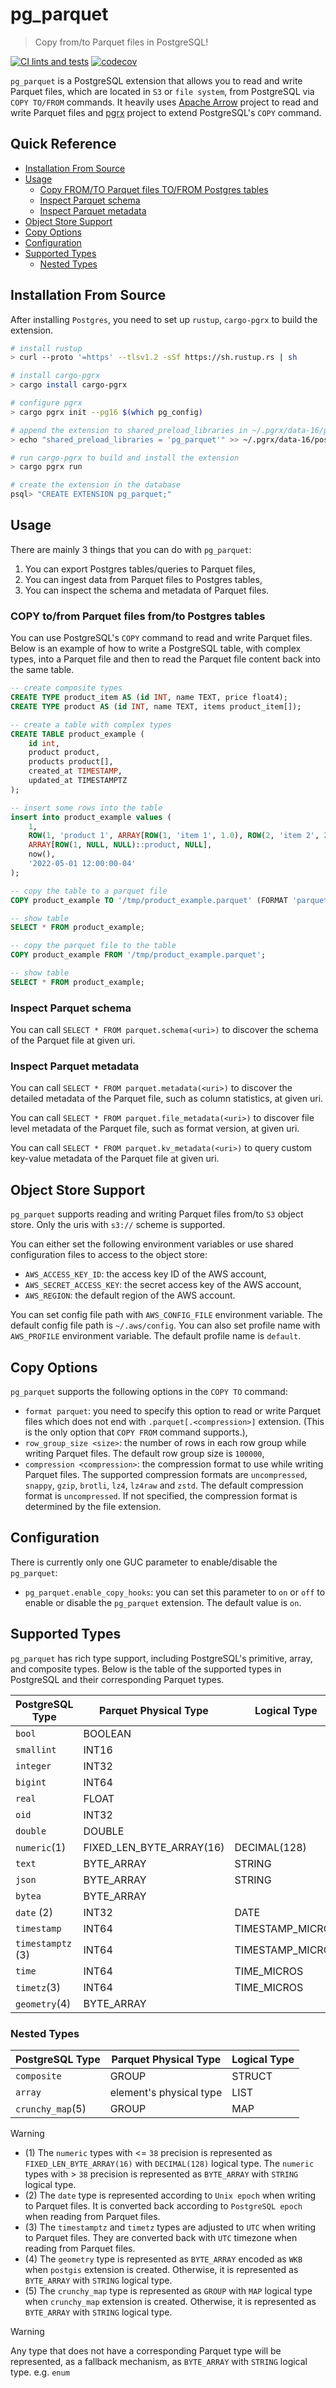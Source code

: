 # pg_parquet

> Copy from/to Parquet files in PostgreSQL!

[![CI lints and tests](https://github.com/aykut-bozkurt/pg_parquet/actions/workflows/ci.yml/badge.svg)](https://github.com/aykut-bozkurt/pg_parquet/actions/workflows/ci.yml)
[![codecov](https://codecov.io/gh/aykut-bozkurt/pg_parquet/graph/badge.svg?token=SVDGPEAP51)](https://codecov.io/gh/aykut-bozkurt/pg_parquet)

`pg_parquet` is a PostgreSQL extension that allows you to read and write Parquet files, which are located in `S3` or `file system`, from PostgreSQL via `COPY TO/FROM` commands. It heavily uses [Apache Arrow](https://arrow.apache.org/rust/arrow/) project to read and write Parquet files and [pgrx](https://github.com/pgcentralfoundation/pgrx) project to extend PostgreSQL's `COPY` command.

## Quick Reference
- [Installation From Source](#installation-from-source)
- [Usage](#usage)
  - [Copy FROM/TO Parquet files TO/FROM Postgres tables](#copy-tofrom-parquet-files-fromto-postgres-tables)
  - [Inspect Parquet schema](#inspect-parquet-schema)
  - [Inspect Parquet metadata](#inspect-parquet-metadata)
- [Object Store Support](#object-store-support)
- [Copy Options](#copy-options)
- [Configuration](#configuration)
- [Supported Types](#supported-types)
  - [Nested Types](#nested-types)

## Installation From Source
After installing `Postgres`, you need to set up `rustup`, `cargo-pgrx` to build the extension.

```bash
# install rustup
> curl --proto '=https' --tlsv1.2 -sSf https://sh.rustup.rs | sh

# install cargo-pgrx
> cargo install cargo-pgrx

# configure pgrx
> cargo pgrx init --pg16 $(which pg_config)

# append the extension to shared_preload_libraries in ~/.pgrx/data-16/postgresql.conf 
> echo "shared_preload_libraries = 'pg_parquet'" >> ~/.pgrx/data-16/postgresql.conf

# run cargo-pgrx to build and install the extension
> cargo pgrx run

# create the extension in the database
psql> "CREATE EXTENSION pg_parquet;"
```

## Usage
There are mainly 3 things that you can do with `pg_parquet`:
1. You can export Postgres tables/queries to Parquet files,
2. You can ingest data from Parquet files to Postgres tables,
3. You can inspect the schema and metadata of Parquet files.

### COPY to/from Parquet files from/to Postgres tables
You can use PostgreSQL's `COPY` command to read and write Parquet files. Below is an example of how to write a PostgreSQL table, with complex types, into a Parquet file and then to read the Parquet file content back into the same table.

```sql
-- create composite types
CREATE TYPE product_item AS (id INT, name TEXT, price float4);
CREATE TYPE product AS (id INT, name TEXT, items product_item[]);

-- create a table with complex types
CREATE TABLE product_example (
    id int,
    product product,
    products product[],
    created_at TIMESTAMP,
    updated_at TIMESTAMPTZ
);

-- insert some rows into the table
insert into product_example values (
    1,
    ROW(1, 'product 1', ARRAY[ROW(1, 'item 1', 1.0), ROW(2, 'item 2', 2.0), NULL]::product_item[])::product,
    ARRAY[ROW(1, NULL, NULL)::product, NULL],
    now(),
    '2022-05-01 12:00:00-04'
);

-- copy the table to a parquet file
COPY product_example TO '/tmp/product_example.parquet' (FORMAT 'parquet', COMPRESSION 'gzip');

-- show table
SELECT * FROM product_example;

-- copy the parquet file to the table
COPY product_example FROM '/tmp/product_example.parquet';

-- show table
SELECT * FROM product_example;
```

### Inspect Parquet schema
You can call `SELECT * FROM parquet.schema(<uri>)` to discover the schema of the Parquet file at given uri.

### Inspect Parquet metadata
You can call `SELECT * FROM parquet.metadata(<uri>)` to discover the detailed metadata of the Parquet file, such as column statistics, at given uri.

You can call `SELECT * FROM parquet.file_metadata(<uri>)` to discover file level metadata of the Parquet file, such as format version, at given uri.

You can call `SELECT * FROM parquet.kv_metadata(<uri>)` to query custom key-value metadata of the Parquet file at given uri.

## Object Store Support
`pg_parquet` supports reading and writing Parquet files from/to `S3` object store. Only the uris with `s3://` scheme is supported.

You can either set the following environment variables or use shared configuration files to access to the object store:
- `AWS_ACCESS_KEY_ID`: the access key ID of the AWS account,
- `AWS_SECRET_ACCESS_KEY`: the secret access key of the AWS account,
- `AWS_REGION`: the default region of the AWS account.

You can set config file path with `AWS_CONFIG_FILE` environment variable. The default config file path is `~/.aws/config`. You can also set profile name with `AWS_PROFILE` environment variable. The default profile name is `default`.

## Copy Options
`pg_parquet` supports the following options in the `COPY TO` command:
- `format parquet`: you need to specify this option to read or write Parquet files which does not end with `.parquet[.<compression>]` extension. (This is the only option that `COPY FROM` command supports.),
- `row_group_size <size>`: the number of rows in each row group while writing Parquet files. The default row group size is `100000`,
- `compression <compression>`: the compression format to use while writing Parquet files. The supported compression formats are `uncompressed`, `snappy`, `gzip`, `brotli`, `lz4`, `lz4raw` and `zstd`. The default compression format is `uncompressed`. If not specified, the compression format is determined by the file extension.

## Configuration
There is currently only one GUC parameter to enable/disable the `pg_parquet`:
- `pg_parquet.enable_copy_hooks`: you can set this parameter to `on` or `off` to enable or disable the `pg_parquet` extension. The default value is `on`.

## Supported Types
`pg_parquet` has rich type support, including PostgreSQL's primitive, array, and composite types. Below is the table of the supported types in PostgreSQL and their corresponding Parquet types.

| PostgreSQL Type   | Parquet Physical Type     | Logical Type     |
|-------------------|---------------------------|------------------|
| `bool`            | BOOLEAN                   |                  |
| `smallint`        | INT16                     |                  |
| `integer`         | INT32                     |                  |
| `bigint`          | INT64                     |                  |
| `real`            | FLOAT                     |                  |
| `oid`             | INT32                     |                  |
| `double`          | DOUBLE                    |                  |
| `numeric`(1)      | FIXED_LEN_BYTE_ARRAY(16)  | DECIMAL(128)     |
| `text`            | BYTE_ARRAY                | STRING           |
| `json`            | BYTE_ARRAY                | STRING           |
| `bytea`           | BYTE_ARRAY                |                  |
| `date` (2)        | INT32                     | DATE             |
| `timestamp`       | INT64                     | TIMESTAMP_MICROS |
| `timestamptz` (3) | INT64                     | TIMESTAMP_MICROS |
| `time`            | INT64                     | TIME_MICROS      |
| `timetz`(3)       | INT64                     | TIME_MICROS      |
| `geometry`(4)     | BYTE_ARRAY                |                  |

### Nested Types
| PostgreSQL Type   | Parquet Physical Type     | Logical Type     |
|-------------------|---------------------------|------------------|
| `composite`       | GROUP                     | STRUCT           |
| `array`           | element's physical type   | LIST             |
| `crunchy_map`(5)          | GROUP                     | MAP              |

> [!WARNING]
> - (1) The `numeric` types with <= `38` precision is represented as `FIXED_LEN_BYTE_ARRAY(16)` with `DECIMAL(128)` logical type. The `numeric` types with > `38` precision is represented as `BYTE_ARRAY` with `STRING` logical type.
> - (2) The `date` type is represented according to `Unix epoch` when writing to Parquet files. It is converted back according to `PostgreSQL epoch` when reading from Parquet files.
> - (3) The `timestamptz` and `timetz` types are adjusted to `UTC` when writing to Parquet files. They are converted back with `UTC` timezone when reading from Parquet files.
> - (4) The `geometry` type is represented as `BYTE_ARRAY` encoded as `WKB` when `postgis` extension is created. Otherwise, it is represented as `BYTE_ARRAY` with `STRING` logical type.
> - (5) The `crunchy_map` type is represented as `GROUP` with `MAP` logical type when `crunchy_map` extension is created. Otherwise, it is represented as `BYTE_ARRAY` with `STRING` logical type.

> [!WARNING]
> Any type that does not have a corresponding Parquet type will be represented, as a fallback mechanism, as `BYTE_ARRAY` with `STRING` logical type. e.g. `enum`
